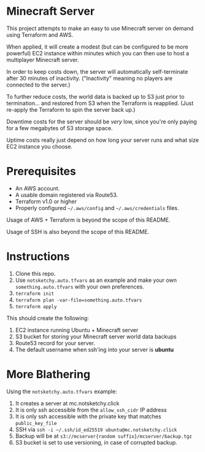 # Minecraft Server

This project attempts to make an easy to use Minecraft server on demand using Terraform and AWS.

When applied, it will create a modest (but can be configured to be more powerful) EC2 instance within minutes which you can then use
to host a multiplayer Minecraft server.

In order to keep costs down, the server will automatically self-terminate after 30 minutes of inactivity.
("Inactivity" meaning no players are connected to the server.)

To further reduce costs, the world data is backed up to S3 just prior to termination... and restored from S3 when the Terraform is reapplied.
(Just re-apply the Terraform to spin the server back up.)

Downtime costs for the server should be _very_ low, since you're only paying for a few megabytes of S3 storage space.

Uptime costs really just depend on how long your server runs and what size EC2 instance you choose.

# Prerequisites

- An AWS account.
- A usable domain registered via Route53.
- Terraform v1.0 or higher
- Properly configured `~/.aws/config` and `~/.aws/credentials` files.

Usage of AWS + Terraform is beyond the scope of this README.

Usage of SSH is also beyond the scope of this README.

# Instructions

1. Clone this repo.
1. Use `notsketchy.auto.tfvars` as an example and make your own `something.auto.tfvars` with your own preferences.
1. `terraform init`
1. `terraform plan -var-file=something.auto.tfvars`
1. `terraform apply`

This should create the following:

1. EC2 instance running Ubuntu + Minecraft server
1. S3 bucket for storing your Minecraft server world data backups
1. Route53 record for your server.
1. The default username when ssh'ing into your server is **ubuntu**

# More Blathering

Using the `notsketchy.auto.tfvars` example:

1. It creates a server at mc.notsketchy.click
1. It is only ssh accessible from the `allow_ssh_cidr` IP address
1. It is only ssh accessible with the private key that matches `public_key_file`
1. SSH via `ssh -i ~/.ssh/id_ed25519 ubuntu@mc.notsketchy.click`
1. Backup will be at `s3://mcserver{random suffix}/mcserver/backup.tgz`
1. S3 bucket is set to use versioning, in case of corrupted backup.
